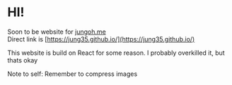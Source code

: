 # HI!

Soon to be website for [jungoh.me](http://jungoh.me)  
Direct link is [https://jung35.github.io/](https://jung35.github.io/)  

This website is build on React for some reason. I probably overkilled it, but thats okay

Note to self: Remember to compress images